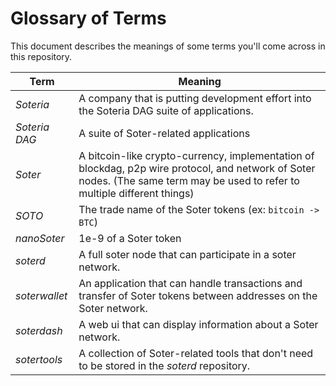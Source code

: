 Glossary of Terms
===

This document describes the meanings of some terms you'll come across in this repository.

|Term|Meaning|
|----|----|
|_Soteria_|A company that is putting development effort into the Soteria DAG suite of applications.|
|_Soteria DAG_|A suite of Soter-related applications|
|_Soter_|A bitcoin-like crypto-currency, implementation of blockdag, p2p wire protocol, and network of Soter nodes. (The same term may be used to refer to multiple different things)|
|_SOTO_|The trade name of the Soter tokens (ex: `bitcoin -> BTC`)|
|_nanoSoter_|1e-9 of a Soter token|
|_soterd_|A full soter node that can participate in a soter network.|
|_soterwallet_|An application that can handle transactions and transfer of Soter tokens between addresses on the Soter network.|
|_soterdash_|A web ui that can display information about a Soter network.|
|_sotertools_|A collection of Soter-related tools that don't need to be stored in the _soterd_ repository.|
